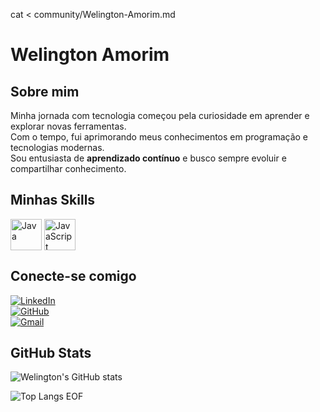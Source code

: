 cat <<EOF > community/Welington-Amorim.md
# Welington Amorim

## Sobre mim
Minha jornada com tecnologia começou pela curiosidade em aprender e explorar novas ferramentas.  
Com o tempo, fui aprimorando meus conhecimentos em programação e tecnologias modernas.  
Sou entusiasta de **aprendizado contínuo** e busco sempre evoluir e compartilhar conhecimento.

## Minhas Skills
<div>
    <img align="center" alt="Java" height="50" src="https://www.logo.wine/a/logo/Java_(programming_language)/Java_(programming_language)-Logo.wine.svg"/>
    <img align="center" alt="JavaScript" height="50" width="50" src="https://logospng.org/download/javascript/logo-javascript-icon-1024.png"/>

</div>

## Conecte-se comigo
[![LinkedIn](https://img.shields.io/badge/LinkedIn-0077B5?style=for-the-badge&logo=linkedin&logoColor=white)](https://www.linkedin.com/in/welington-amorim)  
[![GitHub](https://img.shields.io/badge/GitHub-100000?style=for-the-badge&logo=github&logoColor=white)](https://github.com/Welington-Amorim)  
[![Gmail](https://img.shields.io/badge/Gmail-333333?style=for-the-badge&logo=gmail&logoColor=red)](mailto:welingtomwat@gmail.com)

## GitHub Stats
![Welington's GitHub stats](https://github-readme-stats.vercel.app/api?username=Welington-Amorim&show_icons=true&theme=dark)

![Top Langs](https://github-readme-stats.vercel.app/api/top-langs/?username=Welington-Amorim&size_weight=0.5&count_weight=0.5&theme=dark)
EOF
